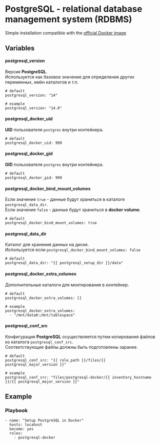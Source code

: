 # PostgreSQL - relational database management system (RDBMS)

Simple installation compatible with the [official Docker image](https://hub.docker.com/_/postgres)


## Variables
#### postgresql_version
Версия **PostgreSQL**.<br/>
Используется как базовое значение для определения других переменных, имён каталогов и т.п.
```
# default
postgresql_version: "14"

# example
postgresql_version: "14.8"
```

#### postgresql_docker_uid
**UID** пользователя `postgres` внутри контейнера.
```
# default
postgresql_docker_uid: 999
```

#### postgresql_docker_gid
**GID** пользователя `postgres` внутри контейнера.
```
# default
postgresql_docker_gid: 999
```

#### postgresql_docker_bind_mount_volumes
Если значение `true` - данные будут храниться в каталоге `postgresql_data_dir`.<br/>
Если значение `false` - данные будут храниться в **docker volume**.
```
# default
postgresql_docker_bind_mount_volumes: true
```

#### postgresql_data_dir
Каталог для хранения данных на диске.<br/>
Используется если `postgresql_docker_bind_mount_volumes: false`
```
# default
postgresql_data_dir: "{{ postgresql_setup_dir }}/data"
```

#### postgresql_docker_extra_volumes
Дополнительные каталоги для монтирования в контейнер.
```
# default
postgresql_docker_extra_volumes: []

# example
postgresql_docker_extra_volumes:
  - "/mnt/data0:/mnt/tablespace"
```

#### postgresql_conf_src
Конфигурация **PostgreSQL** осуществляется путем копирования файлов из каталога `postgresql_conf_src`.<br/>
Соответствующие файлы должны быть подготовлены заранее.
```
# default
postgresql_conf_src: "{{ role_path }}/files/{{ postgresql_major_version }}"

# example
postgresql_conf_src: "files/postgresql-docker/{{ inventory_hostname }}/{{ postgresql_major_version }}"
```


## Example
### Playbook
```
- name: "Setup PostgreSQL in Docker"
  hosts: locahost
  become: yes
  roles:
    - postgresql-docker
```
